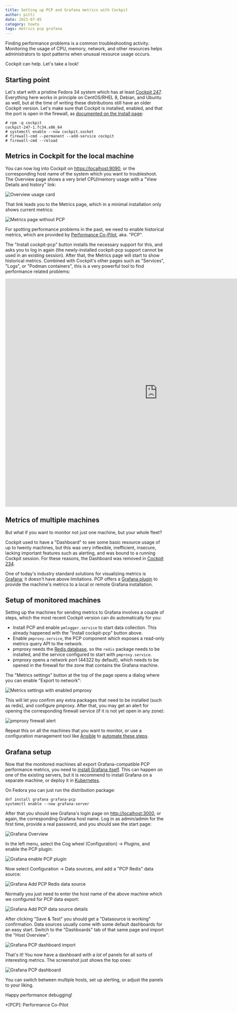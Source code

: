 ```yaml
---
title: Setting up PCP and Grafana metrics with Cockpit
author: pitti
date: 2021-07-05
category: howto
tags: metrics pcp grafana
---
```


Finding performance problems is a common troubleshooting activity. Monitoring the usage of CPU, memory, network, and other resources helps administrators to spot patterns when unusual resource usage occurs.

Cockpit can help. Let's take a look!

## Starting point

Let's start with a pristine Fedora 34 system which has at least [Cockpit 247](https://cockpit-project.org/blog/cockpit-247.html). Everything here works in principle on CentOS/RHEL 8, Debian, and Ubuntu as well, but at the time of writing these distributions still have an older Cockpit version. Let's make sure that Cockpit is installed, enabled, and that the port is open in the firewall, as [documented on the Install page](https://cockpit-project.org/running.html):

```
# rpm -q cockpit
cockpit-247-1.fc34.x86_64
# systemctl enable --now cockpit.socket
# firewall-cmd --permanent --add-service cockpit
# firewall-cmd --reload
```

## Metrics in Cockpit for the local machine

You can now log into Cockpit on [https://localhost:9090](https://localhost:9090), or the corresponding host name of the system which you want to troubleshoot. The Overview page shows a very brief CPU/memory usage with a "View Details and history" link:

![Overview usage card](/images/overview-card-usage.png)

That link leads you to the Metrics page, which in a minimal installation only shows current metrics:

![Metrics page without PCP](/images/metrics-page-no-pcp.png)

For spotting performance problems in the past, we need to enable historical metrics, which are provided by [Performance Co-Pilot](https://pcp.io/), aka. "PCP".

The "Install cockpit-pcp" button installs the necessary support for this, and asks you to log in again (the newly-installed cockpit-pcp support cannot be used in an existing session). After that, the Metrics page will start to show historical metrics. Combined with Cockpit's other pages such as "Services", "Logs", or "Podman containers", this is a very powerful tool to find performance related problems:

<iframe width="960" height="720" src="https://www.youtube.com/embed/8_NLoJBjay4?rel=0" frameborder="0" allowfullscreen></iframe>


## Metrics of multiple machines

But what if you want to monitor not just one machine, but your whole fleet?

Cockpit used to have a "Dashboard" to see some basic resource usage of up to twenty machines, but this was very inflexible, inefficient, insecure, lacking important features such as alerting, and was bound to a running Cockpit session. For these reasons, the Dashboard was removed in [Cockpit 234](https://cockpit-project.org/blog/cockpit-234.html).

One of today's industry standard solutions for visualizing metrics is [Grafana](https://grafana.com/); it doesn't have above limitations. PCP offers a [Grafana plugin](https://grafana-pcp.readthedocs.io/en/latest/) to provide the machine's metrics to a local or remote Grafana installation.

## Setup of monitored machines

Setting up the machines for sending metrics to Grafana involves a couple of steps, which the most recent Cockpit version can do automatically for you:

 * Install PCP and enable `pmlogger.service` to start data collection. This already happened with the "Install cockpit-pcp" button above.
 * Enable `pmproxy.service`, the PCP component which exposes a read-only metrics query API to the network.
 * pmproxy needs the [Redis database](https://redis.io/), so the `redis` package needs to be installed, and the service configured to start with `pmproxy.service`.
 * pmproxy opens a network port (44322 by default), which needs to be opened in the firewall for the zone that contains the Grafana machine.

The "Metrics settings" button at the top of the page opens a dialog where you can enable "Export to network":

![Metrics settings with enabled pmproxy](/images/metrics-settings-2.png)

This will let you confirm any extra packages that need to be installed (such as redis), and configure pmproxy. After that, you may get an alert for opening the corresponding firewall service (if it is not yet open in any zone):

![pmproxy firewall alert](/images/metrics-fw-sel.png)

Repeat this on all the machines that you want to monitor, or use a configuration management tool like [Ansible](https://www.ansible.com/) to [automate these steps](https://cockpit-project.org/guide/latest/feature-pcp.html).

## Grafana setup

Now that the monitored machines all export Grafana-compatible PCP performance metrics, you need to [install Grafana itself](https://grafana.com/docs/grafana/latest/installation/). This can happen on one of the existing servers, but it is recommend to install Grafana on a separate machine, or deploy it in [Kubernetes](https://grafana.com/docs/grafana/latest/installation/kubernetes/).

On Fedora you can just run the distribution package:

    dnf install grafana grafana-pcp
    systemctl enable --now grafana-server

After that you should see Grafana's login page on [http://localhost:3000](http://localhost:3000), or again, the corresponding Grafana host name. Log in as admin/admin for the first time, provide a real password, and you should see the start page:

![Grafana Overview](/images/grafana-overview.png)

In the left menu, select the Cog wheel (Configuration) → Plugins, and enable the PCP plugin:

![Grafana enable PCP plugin](/images/grafana-enable-pcp-plugin.png)

Now select Configuration → Data sources, and add a "PCP Redis" data source:

![Grafana Add PCP Redis data source](/images/grafana-add-data-source.png)

Normally you just need to enter the host name of the above machine which we configured for PCP data export:

![Grafana Add PCP data source details](/images/grafana-add-data-source-details.png)

After clicking "Save & Test" you should get a "Datasource is working" confirmation. Data sources usually come with some default dashboards for an easy start. Switch to the "Dashboards" tab of that same page and import the "Host Overview":

![Grafana PCP dashboard import](/images/grafana-pcp-dashboard-import.png)

That's it! You now have a dashboard with a *lot* of panels for all sorts of interesting metrics. The screenshot just shows the top ones:

![Grafana PCP dashboard](/images/grafana-pcp-dashboard.png)

You can switch between multiple hosts, set up alerting, or adjust the panels to your liking.

Happy performance debugging!

*[PCP]: Performance Co-Pilot
